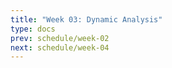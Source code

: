 ```yaml
---
title: "Week 03: Dynamic Analysis"
type: docs
prev: schedule/week-02
next: schedule/week-04
---
```

